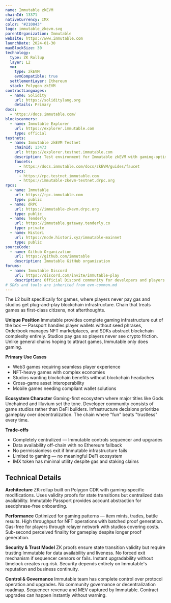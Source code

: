 ```yaml
---
name: Immutable zkEVM
chainId: 13371
nativeCurrency: IMX
color: "#210043"
logo: immutable_zkevm.svg
parentOrganization: Immutable
website: https://www.immutable.com
launchDate: 2024-01-30
maxBlockSize: 30
technology:
  type: ZK Rollup
  layer: L2
  vm:
    type: zkEVM
    evmCompatible: true
  settlementLayer: Ethereum
  stack: Polygon zkEVM
contractLanguages:
  - name: Solidity
    url: https://soliditylang.org
    details: Primary
docs:
  - https://docs.immutable.com/
blockscanners:
  - name: Immutable Explorer
    url: https://explorer.immutable.com
    type: official
testnets:
  - name: Immutable zkEVM Testnet
    chainId: 13473
    url: https://explorer.testnet.immutable.com
    description: Test environment for Immutable zkEVM with gaming-optimized features.
    faucets:
      - https://docs.immutable.com/docs/zkEVM/guides/faucet
    rpcs:
      - https://rpc.testnet.immutable.com
      - https://immutable-zkevm-testnet.drpc.org
rpcs:
  - name: Immutable
    url: https://rpc.immutable.com
    type: public
  - name: dRPC
    url: https://immutable-zkevm.drpc.org
    type: public
  - name: Tenderly
    url: https://immutable.gateway.tenderly.co
    type: private
  - name: Histori
    url: https://node.histori.xyz/immutable-mainnet
    type: public
sourceCode:
  - name: Github Organization
    url: https://github.com/immutable
    description: Immutable GitHub organization
forums:
  - name: Immutable Discord
    url: https://discord.com/invite/immutable-play
    description: Official Discord community for developers and players
# SDKs and tools are inherited from evm-common.md
---
```


The L2 built specifically for games, where players never pay gas and studios get plug-and-play blockchain infrastructure. Chain that treats games as first-class citizens, not afterthoughts.

**Unique Position**
Immutable provides complete gaming infrastructure out of the box — Passport handles player wallets without seed phrases, Orderbook manages NFT marketplaces, and SDKs abstract blockchain complexity entirely. Studios pay gas so players never see crypto friction. Unlike general chains hoping to attract games, Immutable only does gaming.

**Primary Use Cases**

- Web3 games requiring seamless player experience
- NFT-heavy games with complex economies
- Studios wanting blockchain benefits without blockchain headaches
- Cross-game asset interoperability
- Mobile games needing compliant wallet solutions

**Ecosystem Character**
Gaming-first ecosystem where major titles like Gods Unchained and Illuvium set the tone. Developer community consists of game studios rather than DeFi builders. Infrastructure decisions prioritize gameplay over decentralization. The chain where "fun" beats "trustless" every time.

**Trade-offs**

- Completely centralized — Immutable controls sequencer and upgrades
- Data availability off-chain with no Ethereum fallback
- No permissionless exit if Immutable infrastructure fails
- Limited to gaming — no meaningful DeFi ecosystem
- IMX token has minimal utility despite gas and staking claims

## Technical Details

**Architecture**
ZK-rollup built on Polygon CDK with gaming-specific modifications. Uses validity proofs for state transitions but centralized data availability. Immutable Passport provides account abstraction for seedphrase-free onboarding.

**Performance**
Optimized for gaming patterns — item mints, trades, battle results. High throughput for NFT operations with batched proof generation. Gas-free for players through relayer network with studios covering costs. Sub-second perceived finality for gameplay despite longer proof generation.

**Security & Trust Model**
ZK proofs ensure state transition validity but require trusting Immutable for data availability and liveness. No forced exit mechanism if sequencer censors or fails. Instant upgradability without timelock creates rug risk. Security depends entirely on Immutable's reputation and business continuity.

**Control & Governance**
Immutable team has complete control over protocol operation and upgrades. No community governance or decentralization roadmap. Sequencer revenue and MEV captured by Immutable. Contract upgrades can happen instantly without warning.

